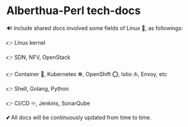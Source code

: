 # Alberthua-Perl tech-docs
🔊 Include shared docs involved some fields of Linux 🐧, as followings:

👉 Linux kernel

👉 SDN, NFV, OpenStack

👉 Container 🐳, Kubernetes ☸, OpenShift ⭕️, Istio ⛵, Envoy, etc

👉 Shell, Golang, Python

👉 CI/CD ♾️, Jenkins, SonarQube

💕 All docs will be continuously updated from time to time.
